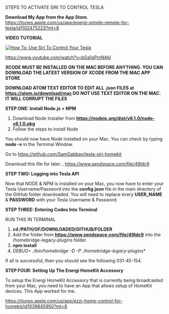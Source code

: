 STEPS TO ACTIVATE SIRI TO CONTROL TESLA


**Download My App from the App Store.**
https://itunes.apple.com/us/app/energi-simple-remote-for-tesla/id1102475223?mt=8

**VIDEO TUTORIAL**

[![How To: Use Siri To Control Your Tesla](http://img.youtube.com/vi/bGa1qPmNAkI/maxresdefault.jpg)](https://www.youtube.com/watch?v=bGa1qPmNAkI)

https://www.youtube.com/watch?v=bGa1qPmNAkI


**XCODE MUST BE INSTALLED ON THE MAC BEFORE ANYTHING.
YOU CAN DOWNLOAD THE LATEST VERSION OF XCODE FROM THE MAC APP STORE**

**DOWNLOAD ATOM TEXT EDITOR TO EDIT ALL .json FILES at https://atom.io/download/mac DO NOT USE TEXT EDITOR ON THE MAC. IT WILL CORRUPT THE FILES**

**STEP ONE: Install Node.js + NPM**

1. Download Node Installer from **https://nodejs.org/dist/v6.1.0/node-v6.1.0.pkg**
2. Follow the steps to install Node

You should now have Node installed on your Mac. You can check by typing **node -v** in the Terminal Window.

Go to https://github.com/SamGabbay/tesla-siri-homekit

Download this file for later...
https://www.sendspace.com/file/49ldc9

**STEP TWO: Logging into Tesla API**

Now that NODE & NPM is installed on your Mac, you now have to enter your Tesla Username/Password into the **config.json** file in the main directory of the GitHub folder downloaded. You will need to replace every **USER_NAME** & **PASSWORD** with your Tesla Username & Password.

**STEP THREE: Entering Codes Into Terminal**

RUN THIS IN TERMINAL

1. **cd /PATH/OF/DOWNLOADED/GITHUB/FOLDER**
2. Add the folder from **https://www.sendspace.com/file/49ldc9** into the /homebridge-legacy-plugins folder.
3. **npm install**
4. **DEBUG=* ./bin/homebridge -D -P ./homebridge-legacy-plugins**

If all is successful, then you should see the following 031-45-154.

**STEP FOUR: Setting Up The Energi HomeKit Accessory**

To setup the Energi HomeKit Accessory that is currently being broadcasted from your Mac, you need to have an App that allows setup of HomeKit devices. This App worked for me.

https://itunes.apple.com/us/app/ezzi-home-control-for-homekit/id1039845950?mt=8
